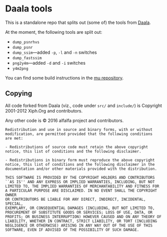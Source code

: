 # Daala tools #

This is a standalone repo that splits out (some of) the tools from
[Daala](https://github.com/xiph/daala).

At the moment, the following tools are split out:

- `dump_psnrhvs`
- `dump_psnr`
- `dump_ssim`—added `-p`, `-l` and `-n` switches
- `dump_fastssim`
- `png2y4m`—added `-d` and `-i` switches
- `y4m2png`

You can find some build instructions in the [mu repository](https://github.com/excamera/mu).

## Copying ##

All code forked from Daala (viz., code under `src/` and `include/`) is
Copyright 2001-2012 Xiph.Org and contributors.

Any other code is © 2016 alfalfa project and contributors.

    Redistribution and use in source and binary forms, with or without
    modification, are permitted provided that the following conditions
    are met:

    - Redistributions of source code must retain the above copyright
    notice, this list of conditions and the following disclaimer.

    - Redistributions in binary form must reproduce the above copyright
    notice, this list of conditions and the following disclaimer in the
    documentation and/or other materials provided with the distribution.

    THIS SOFTWARE IS PROVIDED BY THE COPYRIGHT HOLDERS AND CONTRIBUTORS
    ``AS IS'' AND ANY EXPRESS OR IMPLIED WARRANTIES, INCLUDING, BUT NOT
    LIMITED TO, THE IMPLIED WARRANTIES OF MERCHANTABILITY AND FITNESS FOR
    A PARTICULAR PURPOSE ARE DISCLAIMED. IN NO EVENT SHALL THE COPYRIGHT OWNER
    OR CONTRIBUTORS BE LIABLE FOR ANY DIRECT, INDIRECT, INCIDENTAL, SPECIAL,
    EXEMPLARY, OR CONSEQUENTIAL DAMAGES (INCLUDING, BUT NOT LIMITED TO,
    PROCUREMENT OF SUBSTITUTE GOODS OR SERVICES; LOSS OF USE, DATA, OR
    PROFITS; OR BUSINESS INTERRUPTION) HOWEVER CAUSED AND ON ANY THEORY OF
    LIABILITY, WHETHER IN CONTRACT, STRICT LIABILITY, OR TORT (INCLUDING
    NEGLIGENCE OR OTHERWISE) ARISING IN ANY WAY OUT OF THE USE OF THIS
    SOFTWARE, EVEN IF ADVISED OF THE POSSIBILITY OF SUCH DAMAGE.
